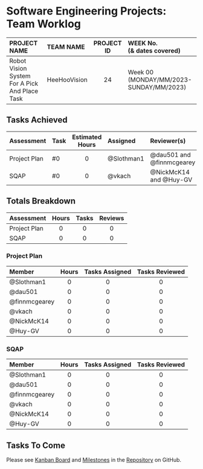 <link rel="stylesheet" href="../styles/worklog.css" type="text/css">

# Software Engineering Projects: Team Worklog
<!--
	Author: @dau501
	Editor(s):
	Year: 2023
-->

|PROJECT NAME|TEAM NAME|PROJECT ID|WEEK No.<br/>(&amp; dates covered)|
|:-|:-|:-:|:-|
|Robot Vision System For A Pick And Place Task|HeeHooVision|24|Week 00<br/>(MONDAY/MM/2023-SUNDAY/MM/2023)|

## Tasks Achieved
|Assessment|Task|Estimated Hours|Assigned|Reviewer(s)|
|:-|:-|:-:|:-|:-|
|Project Plan|#0|0|@Slothman1|@dau501 and @finnmcgearey|
|SQAP|#0|0|@vkach|@NickMcK14 and @Huy-GV|

<!--
> *[As a guide in estimating the time consider the following:]*
>
> *[Each team member should contribute equally, and time spent actually writing software should be about*
> *(10 hours x 6 team members) across 24 weeks,*\
> *Total time allocation for each student should not exceed 10 hours per week,*\
> *The total hours per activity should be feasible.]*
-->

<div class="page"/><!-- page break -->

## Totals Breakdown
|Assessment|Hours|Tasks|Reviews|
|:-|:-:|:-:|:-:|
|Project Plan|0|0|0|
|SQAP|0|0|0|

### Project Plan
|Member|Hours|Tasks Assigned|Tasks Reviewed|
|:-|:-:|:-:|:-:|
|@Slothman1|0|0|0|
|@dau501|0|0|0|
|@finnmcgearey|0|0|0|
|@vkach|0|0|0|
|@NickMcK14|0|0|0|
|@Huy-GV|0|0|0|

### SQAP
|Member|Hours|Tasks Assigned|Tasks Reviewed|
|:-|:-:|:-:|:-:|
|@Slothman1|0|0|0|
|@dau501|0|0|0|
|@finnmcgearey|0|0|0|
|@vkach|0|0|0|
|@NickMcK14|0|0|0|
|@Huy-GV|0|0|0|

<!--EASY COPY+PASTE ACCESS
@Slothman1
@dau501
@finnmcgearey
@vkach
@NickMcK14
@Huy-GV

is:pr is:closed sort:created-asc milestone:"Project Plan" assignee:Slothman1
is:pr is:closed sort:created-asc milestone:"Project Plan" assignee:dau501
is:pr is:closed sort:created-asc milestone:"Project Plan" assignee:finnmcgearey
is:pr is:closed sort:created-asc milestone:"Project Plan" assignee:vkach
is:pr is:closed sort:created-asc milestone:"Project Plan" assignee:NickMcK14
is:pr is:closed sort:created-asc milestone:"Project Plan" assignee:Huy-GV

is:pr is:closed sort:created-asc milestone:"Project Plan" reviewed-by:Slothman1 -assignee:Slothman1
is:pr is:closed sort:created-asc milestone:"Project Plan" reviewed-by:dau501 -assignee:dau501
is:pr is:closed sort:created-asc milestone:"Project Plan" reviewed-by:finnmcgearey -assignee:finnmcgearey
is:pr is:closed sort:created-asc milestone:"Project Plan" reviewed-by:vkach -assignee:vkach
is:pr is:closed sort:created-asc milestone:"Project Plan" reviewed-by:NickMcK14 -assignee:NickMcK14
is:pr is:closed sort:created-asc milestone:"Project Plan" reviewed-by:Huy-GV -assignee:Huy-GV
-->

## Tasks To Come
Please see [Kanban Board][board] and [Milestones][assessments] in the [Repository][repo] on GitHub.

<!-- Other URLs -->
[board]: <https://github.com/orgs/kanbanyte/projects/12>
[assessments]: <https://github.com/kanbanyte/sepb/milestones?direction=asc&sort=due_date&state=open>
[repo]: <https://github.com/kanbanyte/sepb>
